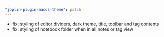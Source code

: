 ```yaml
---
"joplin-plugin-macos-theme": patch
---
```


- fix: styling of editor dividers, dark theme, title, toolbar and tag contents
- fix: styling of notebook folder when in all notes or tag view
